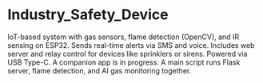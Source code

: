 # Industry_Safety_Device
IoT-based system with gas sensors, flame detection (OpenCV), and IR sensing on ESP32. Sends real-time alerts via SMS and voice. Includes web server and relay control for devices like sprinklers or sirens. Powered via USB Type-C. A companion app is in progress. A main script runs Flask server, flame detection, and AI gas monitoring together.
